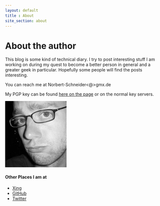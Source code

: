 ```yaml
---
layout: default
title : About
site_section: about
---
```


# About the author

This blog is some kind of technical diary. I try to post interesting
stuff I am working on during my quest to become a better person in
general and a greater geek in particular. Hopefully some people will
find the posts interesting.

You can reach me at Norbert-Schneider<@>gmx.de

My PGP key can be found [here on the page](../resources/key.txt) or on the normal key servers.


![Norbert Schneider](/images/norbertschneider.jpg)

#### Other Places I am at

 - [Xing](https://www.xing.com/profile/Norbert_Schneider16)
 - [GitHub](http://github.com/Norrit)
 - [Twitter](http://twitter.com/bertschneider)
